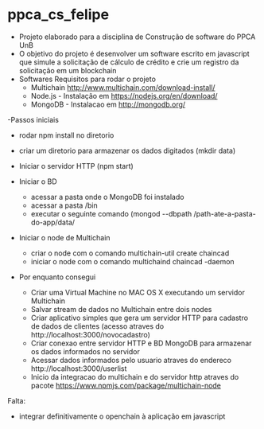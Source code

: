 # ppca_cs_felipe

- Projeto elaborado para a disciplina de Construção de software do PPCA UnB
- O objetivo do projeto é desenvolver um software escrito em javascript que simule a solicitação de cálculo de crédito e crie um registro da solicitação em um blockchain
- Softwares Requisitos para rodar o projeto
  - Multichain http://www.multichain.com/download-install/
  - Node.js - Instalação em https://nodejs.org/en/download/
  - MongoDB - Instalacao em http://mongodb.org/

-Passos iniciais
  - rodar npm install no diretorio
  - criar um diretorio para armazenar os dados digitados (mkdir data)
  - Iniciar o servidor HTTP (npm start)
  - Iniciar o BD 
    - acessar a pasta onde o MongoDB foi instalado
    - acessar a pasta /bin
    - executar o seguinte comando (mongod --dbpath /path-ate-a-pasta-do-app/data/
  - Iniciar o node de Multichain
    - criar o node com o comando multichain-util create chaincad
    - iniciar o node com o comando multichaind chaincad -daemon


- Por enquanto consegui 
  - Criar uma Virtual Machine no MAC OS X executando um servidor Multichain
  - Salvar stream de dados no Multichain entre dois nodes
  - Criar aplicativo simples que gera um servidor HTTP para cadastro de dados de clientes (acesso atraves do http://localhost:3000/novocadastro)
  - Criar conexao entre servidor HTTP e BD MongoDB para armazenar os dados informados no servidor
  - Acessar dados informados pelo usuario atraves do endereco http://localhost:3000/userlist
  - Inicio da integracao do multichain e do servidor http atraves do pacote https://www.npmjs.com/package/multichain-node
  
Falta:
  - integrar definitivamente o openchain à aplicação em javascript
